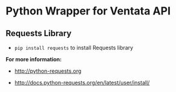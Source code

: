 Python Wrapper for Ventata API
=======

Requests Library
-----------

* `pip install requests` to install Requests library

**For more information:**

* http://python-requests.org
	
* http://docs.python-requests.org/en/latest/user/install/

